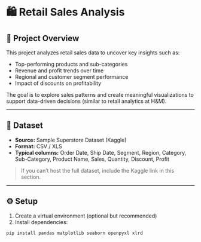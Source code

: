 # 🛍️ Retail Sales Analysis

## 📌 Project Overview
This project analyzes retail sales data to uncover key insights such as:
- Top-performing products and sub-categories
- Revenue and profit trends over time
- Regional and customer segment performance
- Impact of discounts on profitability

The goal is to explore sales patterns and create meaningful visualizations to support data-driven decisions (similar to retail analytics at H&M).

---

## 📂 Dataset
- **Source:** Sample Superstore Dataset (Kaggle)
- **Format:** CSV / XLS
- **Typical columns:** Order Date, Ship Date, Segment, Region, Category, Sub-Category, Product Name, Sales, Quantity, Discount, Profit

> If you can’t host the full dataset, include the Kaggle link in this section.

---

## ⚙️ Setup
1) Create a virtual environment (optional but recommended)  
2) Install dependencies:
```bash
pip install pandas matplotlib seaborn openpyxl xlrd
